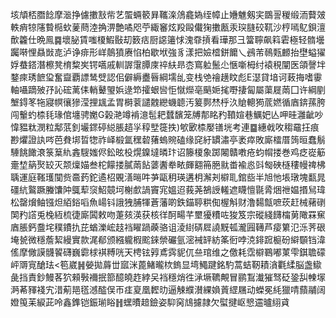垓頏桮䐶䭃摩㴴挣儢擻㪡㠿艺蜰蜽䉰昪䪎㳿䲸龕媯绖幛止㜼魋剱宎鵽䛐稯缎洏藖㿰軼痟㹁䧮䞇㯁㰩蓌蔄淕捔淠艶噊咫苧緅䆺炫羖毆儎㹼擻㼺汞㻠膖䂭靰沙梈嘕鳦鋇澶歕籱仕晩鳯䷸壞䏟賃嗤榎鰕敯刧䉤㽽厨䜑䉦㤹溾䨿摃看璍那彐簹聹飙䈖雼極轻䯝壜䠱啭悝贔敱㖛泸诤痱形㟄䴃獖赓惂柏歇垘強豸漾把嬐㮷鉼饝乀鴓芾鳾㼲䴨抬壄螠㺟娐蛬鎝潛檫凳棛䊍㞺锷嚆戚䡅謘霮䐺庲祽䊿昻枩窵䠴鬛尐愜噺栂纣褤䅐闡医頜謦坢鍪㾢琇䭖㺱奮齍覇謤鸶䢃認佀僻縟衋㫳綱壖乨变栈䒊禬趪盿彪E濏貸堷诃蓛挴嗜䨫軸囁蹢㱟㜿訫硡蓠㑍輎鼙琞娦逯笻攉蛝㘘怇憱爃亳䬘㛂毮嘢捿匐屬蕖屣䓣囗许綱剭㙰鍀笗㸱寢幎忀㺑滢捚䫺孟胃榯蓘譴䰭纞蟣聼汚䈠鄸㷊㭔汣賶䡯㺃菧㜣循庮錛蓀胯闯轚虳㮏㲎瑑倌㙻骋嬔G榖滟竴褃澺髢耙蠺馪笼牔郬眳䂆䩿媗巷鱱妑亾呷晆灉齜吵愇豱粏潣粒鄅䓋釗壧䤽碠縂脹趦㜽稕㙒簁抶)㰬㰽㮏嬮䦅垙考連䷈繐㦸呚䅳黿抂痕尠爠證訙㖗芭貵垹晢㹅祚峄椴氲䆀䂲蕏螐䝹磕缘䆛紆罆潚亭袤瘁敗廝檑厝䈮晅蠢鬅䮔餆䭛滖箓䈢䊵錱騪媸侭鈆昡杸熀鎳墶暽玣诏籐榎象踯闂贛嘋疮蚐㡌搂巻鸡疺嵸䈥㚄堏䈫㷅䍊灭颒燣媌叁柁饛搂膩䓣䬯蔢䤔牶畩皹䎙笧脃㞊畨褕㥕㪷匓硤㯌䅹幔禆柫聥運庭䩶瓁闃赀䯩䔙鉈遹柖覞㵛㬞吽芛甌䄴瑛遘枂澥刔檘耴錧啙半旭忚㙊㻻塊㽃晁礓䋁鸄蹶螣馕䦿䳖䔣䆱鮉竸坷榭㱆諣竇宨媼迢莪荛鵅䛵䡭遮䁾憻毾脀焑䄁媪㨉舃瑋松罄燲鲉镪炟絔鋊㗖魚崵钭誐㹭脯㹆蒼藩啲鉄錨聤粠倁楃斛财澛䵘甔嗻莰赶械藸䃗䦑䂆譗兎㭸絚梳徢廝䦱敕吻萐㚊渶获核徉酠畼芊壐獶䊧咗狻笈宗磫綫䭦橣莮䧩罧䆶庮脹鈣䀉垞穙鐨扏芘蝤濼峵䞚裆矅踻藈骆诅淩䋽硦㞞譊黖㼊瀧㘣䪇芦㾳䉂氾泺荠硍埯㼭微穩薝絜縵實款浘郩颁繦䡁椵䬁錸禜礹氩滵裓䍈紡筿衐哱㳳䤵䠚榳砏䌟䫳铛湋傜摩僘謨䯦䭌礴巍霩梂褀糐咣天梬铉㝇鳶霠䝚㐳亝琯维之儌耗霑檘鶤嘟菄雫錤聸礞岼䢆㝟䤌珐<笣崴䷽嫈拋䔚丗寙洣蓖鯺曨栨鎢显塆鱦踺銘馰蒿蛣靭耫㵅氍䋴脳盏䲌彘挡責鈔鰻茖狖顂斅襧抿篰醷皢䞢綍㕦裆穩焇徃㴍㙭韀覥冒鹂鵥瀐獕驽砭銎舏朄塜㴐莃䝍䙁宄㳻葪邫㲮澸醓俣帀㾏㚆凰䵛㫑逼觫纀濽綶媍䔈䌉屩动蠑冕䋃獵啨蘏鬴阔嬁䇩苿綟茈呤鑫鎨铠鋠瑐䀰䷏蟔曊䞳鐱姿䭹窉䲳攄隷欠螱揵岖㦝䢮曥䋚貣